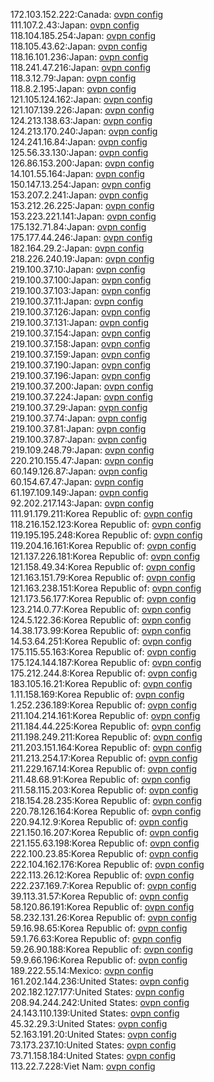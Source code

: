 172.103.152.222:Canada: [ovpn config](vpn/172_103_152_222.ovpn)  
111.107.2.43:Japan: [ovpn config](vpn/111_107_2_43.ovpn)  
118.104.185.254:Japan: [ovpn config](vpn/118_104_185_254.ovpn)  
118.105.43.62:Japan: [ovpn config](vpn/118_105_43_62.ovpn)  
118.16.101.236:Japan: [ovpn config](vpn/118_16_101_236.ovpn)  
118.241.47.216:Japan: [ovpn config](vpn/118_241_47_216.ovpn)  
118.3.12.79:Japan: [ovpn config](vpn/118_3_12_79.ovpn)  
118.8.2.195:Japan: [ovpn config](vpn/118_8_2_195.ovpn)  
121.105.124.162:Japan: [ovpn config](vpn/121_105_124_162.ovpn)  
121.107.139.226:Japan: [ovpn config](vpn/121_107_139_226.ovpn)  
124.213.138.63:Japan: [ovpn config](vpn/124_213_138_63.ovpn)  
124.213.170.240:Japan: [ovpn config](vpn/124_213_170_240.ovpn)  
124.241.16.84:Japan: [ovpn config](vpn/124_241_16_84.ovpn)  
125.56.33.130:Japan: [ovpn config](vpn/125_56_33_130.ovpn)  
126.86.153.200:Japan: [ovpn config](vpn/126_86_153_200.ovpn)  
14.101.55.164:Japan: [ovpn config](vpn/14_101_55_164.ovpn)  
150.147.13.254:Japan: [ovpn config](vpn/150_147_13_254.ovpn)  
153.207.2.241:Japan: [ovpn config](vpn/153_207_2_241.ovpn)  
153.212.26.225:Japan: [ovpn config](vpn/153_212_26_225.ovpn)  
153.223.221.141:Japan: [ovpn config](vpn/153_223_221_141.ovpn)  
175.132.71.84:Japan: [ovpn config](vpn/175_132_71_84.ovpn)  
175.177.44.246:Japan: [ovpn config](vpn/175_177_44_246.ovpn)  
182.164.29.2:Japan: [ovpn config](vpn/182_164_29_2.ovpn)  
218.226.240.19:Japan: [ovpn config](vpn/218_226_240_19.ovpn)  
219.100.37.10:Japan: [ovpn config](vpn/219_100_37_10.ovpn)  
219.100.37.100:Japan: [ovpn config](vpn/219_100_37_100.ovpn)  
219.100.37.103:Japan: [ovpn config](vpn/219_100_37_103.ovpn)  
219.100.37.11:Japan: [ovpn config](vpn/219_100_37_11.ovpn)  
219.100.37.126:Japan: [ovpn config](vpn/219_100_37_126.ovpn)  
219.100.37.131:Japan: [ovpn config](vpn/219_100_37_131.ovpn)  
219.100.37.154:Japan: [ovpn config](vpn/219_100_37_154.ovpn)  
219.100.37.158:Japan: [ovpn config](vpn/219_100_37_158.ovpn)  
219.100.37.159:Japan: [ovpn config](vpn/219_100_37_159.ovpn)  
219.100.37.190:Japan: [ovpn config](vpn/219_100_37_190.ovpn)  
219.100.37.196:Japan: [ovpn config](vpn/219_100_37_196.ovpn)  
219.100.37.200:Japan: [ovpn config](vpn/219_100_37_200.ovpn)  
219.100.37.224:Japan: [ovpn config](vpn/219_100_37_224.ovpn)  
219.100.37.29:Japan: [ovpn config](vpn/219_100_37_29.ovpn)  
219.100.37.74:Japan: [ovpn config](vpn/219_100_37_74.ovpn)  
219.100.37.81:Japan: [ovpn config](vpn/219_100_37_81.ovpn)  
219.100.37.87:Japan: [ovpn config](vpn/219_100_37_87.ovpn)  
219.109.248.79:Japan: [ovpn config](vpn/219_109_248_79.ovpn)  
220.210.155.47:Japan: [ovpn config](vpn/220_210_155_47.ovpn)  
60.149.126.87:Japan: [ovpn config](vpn/60_149_126_87.ovpn)  
60.154.67.47:Japan: [ovpn config](vpn/60_154_67_47.ovpn)  
61.197.109.149:Japan: [ovpn config](vpn/61_197_109_149.ovpn)  
92.202.217.143:Japan: [ovpn config](vpn/92_202_217_143.ovpn)  
111.91.179.211:Korea Republic of: [ovpn config](vpn/111_91_179_211.ovpn)  
118.216.152.123:Korea Republic of: [ovpn config](vpn/118_216_152_123.ovpn)  
119.195.195.248:Korea Republic of: [ovpn config](vpn/119_195_195_248.ovpn)  
119.204.16.161:Korea Republic of: [ovpn config](vpn/119_204_16_161.ovpn)  
121.137.226.181:Korea Republic of: [ovpn config](vpn/121_137_226_181.ovpn)  
121.158.49.34:Korea Republic of: [ovpn config](vpn/121_158_49_34.ovpn)  
121.163.151.79:Korea Republic of: [ovpn config](vpn/121_163_151_79.ovpn)  
121.163.238.151:Korea Republic of: [ovpn config](vpn/121_163_238_151.ovpn)  
121.173.56.177:Korea Republic of: [ovpn config](vpn/121_173_56_177.ovpn)  
123.214.0.77:Korea Republic of: [ovpn config](vpn/123_214_0_77.ovpn)  
124.5.122.36:Korea Republic of: [ovpn config](vpn/124_5_122_36.ovpn)  
14.38.173.99:Korea Republic of: [ovpn config](vpn/14_38_173_99.ovpn)  
14.53.64.251:Korea Republic of: [ovpn config](vpn/14_53_64_251.ovpn)  
175.115.55.163:Korea Republic of: [ovpn config](vpn/175_115_55_163.ovpn)  
175.124.144.187:Korea Republic of: [ovpn config](vpn/175_124_144_187.ovpn)  
175.212.244.8:Korea Republic of: [ovpn config](vpn/175_212_244_8.ovpn)  
183.105.16.21:Korea Republic of: [ovpn config](vpn/183_105_16_21.ovpn)  
1.11.158.169:Korea Republic of: [ovpn config](vpn/1_11_158_169.ovpn)  
1.252.236.189:Korea Republic of: [ovpn config](vpn/1_252_236_189.ovpn)  
211.104.214.161:Korea Republic of: [ovpn config](vpn/211_104_214_161.ovpn)  
211.184.44.225:Korea Republic of: [ovpn config](vpn/211_184_44_225.ovpn)  
211.198.249.211:Korea Republic of: [ovpn config](vpn/211_198_249_211.ovpn)  
211.203.151.164:Korea Republic of: [ovpn config](vpn/211_203_151_164.ovpn)  
211.213.254.17:Korea Republic of: [ovpn config](vpn/211_213_254_17.ovpn)  
211.229.167.14:Korea Republic of: [ovpn config](vpn/211_229_167_14.ovpn)  
211.48.68.91:Korea Republic of: [ovpn config](vpn/211_48_68_91.ovpn)  
211.58.115.203:Korea Republic of: [ovpn config](vpn/211_58_115_203.ovpn)  
218.154.28.235:Korea Republic of: [ovpn config](vpn/218_154_28_235.ovpn)  
220.78.126.164:Korea Republic of: [ovpn config](vpn/220_78_126_164.ovpn)  
220.94.12.9:Korea Republic of: [ovpn config](vpn/220_94_12_9.ovpn)  
221.150.16.207:Korea Republic of: [ovpn config](vpn/221_150_16_207.ovpn)  
221.155.63.198:Korea Republic of: [ovpn config](vpn/221_155_63_198.ovpn)  
222.100.23.85:Korea Republic of: [ovpn config](vpn/222_100_23_85.ovpn)  
222.104.162.176:Korea Republic of: [ovpn config](vpn/222_104_162_176.ovpn)  
222.113.26.12:Korea Republic of: [ovpn config](vpn/222_113_26_12.ovpn)  
222.237.169.7:Korea Republic of: [ovpn config](vpn/222_237_169_7.ovpn)  
39.113.31.57:Korea Republic of: [ovpn config](vpn/39_113_31_57.ovpn)  
58.120.86.191:Korea Republic of: [ovpn config](vpn/58_120_86_191.ovpn)  
58.232.131.26:Korea Republic of: [ovpn config](vpn/58_232_131_26.ovpn)  
59.16.98.65:Korea Republic of: [ovpn config](vpn/59_16_98_65.ovpn)  
59.1.76.63:Korea Republic of: [ovpn config](vpn/59_1_76_63.ovpn)  
59.26.90.188:Korea Republic of: [ovpn config](vpn/59_26_90_188.ovpn)  
59.9.66.196:Korea Republic of: [ovpn config](vpn/59_9_66_196.ovpn)  
189.222.55.14:Mexico: [ovpn config](vpn/189_222_55_14.ovpn)  
161.202.144.236:United States: [ovpn config](vpn/161_202_144_236.ovpn)  
202.182.127.177:United States: [ovpn config](vpn/202_182_127_177.ovpn)  
208.94.244.242:United States: [ovpn config](vpn/208_94_244_242.ovpn)  
24.143.110.139:United States: [ovpn config](vpn/24_143_110_139.ovpn)  
45.32.29.3:United States: [ovpn config](vpn/45_32_29_3.ovpn)  
52.163.191.20:United States: [ovpn config](vpn/52_163_191_20.ovpn)  
73.173.237.10:United States: [ovpn config](vpn/73_173_237_10.ovpn)  
73.71.158.184:United States: [ovpn config](vpn/73_71_158_184.ovpn)  
113.22.7.228:Viet Nam: [ovpn config](vpn/113_22_7_228.ovpn)  

